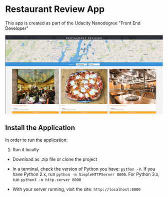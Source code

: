 # Restaurant Review App

This app  is created as part of the Udacity Nanodegree "Front End Developer"

![Alt text](assets/Screenshot.png?raw=true)

## Install the Application

In order to run the application:

1. Run it locally

* Download as .zip file or clone the project 

* In a terminal, check the version of Python you have: `python -V`. If you have Python 2.x, run `python -m SimpleHTTPServer 8000`. For Python 3.x, run `python3 -m http.server 8000`

* With your server running, visit the site: `http://localhost:8000`

